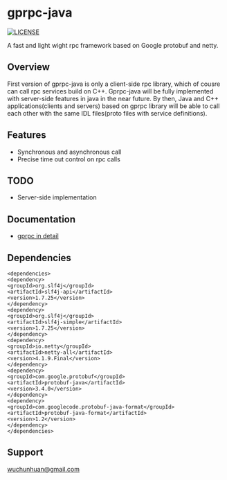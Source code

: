 # gprpc-java
[![LICENSE](https://img.shields.io/badge/License-Apache--2.0-blue)](./LICENSE)

A fast and light wight rpc framework based on Google protobuf and netty.

## Overview
First version of gprpc-java is only a client-side rpc library, which of cousre can call rpc services build on C++. Gprpc-java will be fully implemented with server-side features in java in the near future. By then, Java and C++ applications(clients and servers) based on gprpc library will be able to call each other with the same IDL files(proto files with service definitions).

## Features
- Synchronous and asynchronous call
- Precise time out control on rpc calls

## TODO
- Server-side implementation

## Documentation
- [gprpc in detail](https://github.com/wuchunhuan/gprpc/blob/master/docs/gprpc_detail.md)

## Dependencies
```
<dependencies>
<dependency>
<groupId>org.slf4j</groupId>
<artifactId>slf4j-api</artifactId>
<version>1.7.25</version>
</dependency>
<dependency>
<groupId>org.slf4j</groupId>
<artifactId>slf4j-simple</artifactId>
<version>1.7.25</version>
</dependency>
<dependency>
<groupId>io.netty</groupId>
<artifactId>netty-all</artifactId>
<version>4.1.9.Final</version>
</dependency>
<dependency>
<groupId>com.google.protobuf</groupId>
<artifactId>protobuf-java</artifactId>
<version>3.4.0</version>
</dependency>
<dependency>
<groupId>com.googlecode.protobuf-java-format</groupId>
<artifactId>protobuf-java-format</artifactId>
<version>1.2</version>
</dependency>
</dependencies>
```

## Support
wuchunhuan@gmail.com
